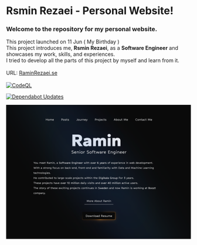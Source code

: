 # Rsmin Rezaei - Personal Website!

### Welcome to the repository for my personal website.

This project launched on 11 Jun ( My Birthday )
<br />
This project introduces me, **Rsmin Rezaei**, as a **Software Engineer** and showcases my work, skills, and experiences.
<br />
I tried to develop all the parts of this project by myself and learn from it.
<br />
<br />
URL: [RaminRezaei.se](https://raminrezaei.ir)
<br />
<br />
[![CodeQL](https://github.com/raminr77/raminr77.github.io/actions/workflows/github-code-scanning/codeql/badge.svg?branch=master)](https://github.com/raminr77/raminr77.github.io/actions/workflows/github-code-scanning/codeql)

[![Dependabot Updates](https://github.com/raminr77/raminr77.github.io/actions/workflows/dependabot/dependabot-updates/badge.svg?branch=master)](https://github.com/raminr77/raminr77.github.io/actions/workflows/dependabot/dependabot-updates)

![alt text](https://github.com/raminr77/raminr77.github.io/blob/master/Preview.png?raw=true)
<br />
<br />
